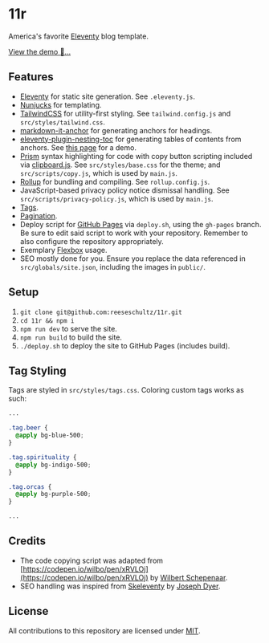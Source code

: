 # 11r

America's favorite [Eleventy](https://www.11ty.dev) blog template.

[View the demo 👀...](https://reeseschultz.github.io/11r/)

## Features

- [Eleventy](https://www.11ty.dev) for static site generation. See `.eleventy.js`.
- [Nunjucks](https://mozilla.github.io/nunjucks/) for templating.
- [TailwindCSS](https://tailwindcss.com/) for utility-first styling. See `tailwind.config.js` and `src/styles/tailwind.css`.
- [markdown-it-anchor](https://www.npmjs.com/package/markdown-it-anchor) for generating anchors for headings.
- [eleventy-plugin-nesting-toc](https://www.npmjs.com/package/eleventy-plugin-nesting-toc) for generating tables of contents from anchors. See [this page](https://reeseschultz.github.io/11r/post/lorem-ipsum/) for a demo.
- [Prism](https://prismjs.com/) syntax highlighting for code with copy button scripting included via [clipboard.js](https://clipboardjs.com/). See `src/styles/base.css` for the theme; and `src/scripts/copy.js`, which is used by `main.js`.
- [Rollup](https://rollupjs.org) for bundling and compiling. See `rollup.config.js`.
- JavaScript-based privacy policy notice dismissal handling. See `src/scripts/privacy-policy.js`, which is used by `main.js`.
- [Tags](https://www.11ty.dev/docs/collections/).
- [Pagination](https://www.11ty.dev/docs/pagination/).
- Deploy script for [GitHub Pages](https://pages.github.com/) via `deploy.sh`, using the `gh-pages` branch. Be sure to edit said script to work with your repository. Remember to also configure the repository appropriately.
- Exemplary [Flexbox](https://css-tricks.com/snippets/css/a-guide-to-flexbox/) usage.
- SEO mostly done for you. Ensure you replace the data referenced in `src/globals/site.json`, including the images in `public/`.

## Setup

1. `git clone git@github.com:reeseschultz/11r.git`
1. `cd 11r && npm i`
1. `npm run dev` to serve the site.
1. `npm run build` to build the site.
1. `./deploy.sh` to deploy the site to GitHub Pages (includes build).

## Tag Styling

Tags are styled in `src/styles/tags.css`. Coloring custom tags works as such:

```css
...

.tag.beer {
  @apply bg-blue-500;
}

.tag.spirituality {
  @apply bg-indigo-500;
}

.tag.orcas {
  @apply bg-purple-500;
}

...
```

## Credits

- The code copying script was adapted from [https://codepen.io/wilbo/pen/xRVLOj](https://codepen.io/wilbo/pen/xRVLOj) by [Wilbert Schepenaar](https://wilbert.dev/).
- SEO handling was inspired from [Skeleventy](https://github.com/josephdyer/skeleventy) by [Joseph Dyer](https://github.com/josephdyer).

## License

All contributions to this repository are licensed under [MIT](https://github.com/reeseschultz/11r/blob/master/LICENSE).

